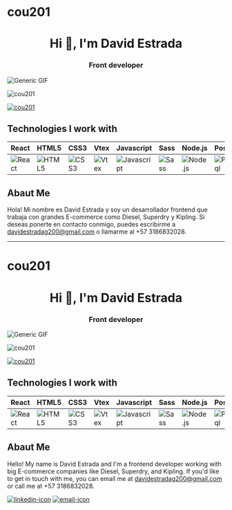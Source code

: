 # cou201
<h1 align="center">Hi 👋, I'm David Estrada</h1>
<h3 align="center">Front developer</h3>

![Generic GIF](https://i.pinimg.com/originals/12/b2/3a/12b23a7752e8a7a4464c1ff5e596237f.gif)

<p align="left"> <img src="https://komarev.com/ghpvc/?username=cou201&label=Profile%20views&color=0e75b6&style=flat" alt="cou201" /> </p>

<p align="left"> <a href="https://github.com/ryo-ma/github-profile-trophy"><img src="https://github-profile-trophy.vercel.app/?username=cou201" alt="cou201" /></a> </p>

## Technologies I work with


| React | HTML5 | CSS3 | Vtex | Javascript | Sass | Node.js | PostgresSql |
| --- | --- | --- | --- | --- | --- | --- | --- |
| ![React](https://img.icons8.com/color/50/000000/react-native.png) | ![HTML5](https://img.icons8.com/color/50/000000/html-5.png) | ![CSS3](https://img.icons8.com/color/50/000000/css3.png) | ![Vtex](https://cdn.worldvectorlogo.com/logos/vtex.svg) | ![Javascript](https://img.icons8.com/color/50/000000/javascript.png) | ![Sass](https://img.icons8.com/color/50/000000/sass.png) | ![Node.js](https://img.icons8.com/color/50/000000/nodejs.png) | ![PostgresSql](https://img.icons8.com/color/50/000000/postgreesql.png) |

## Abaut Me

Hola! Mi nombre es David Estrada y soy un desarrollador frontend que trabaja con grandes E-commerce como Diesel, Superdry y Kipling. Si deseas ponerte en contacto conmigo, puedes escribirme a davidestradag200@gmail.com o llamarme al +57 3186832028.

---

# cou201

<h1 align="center">Hi 👋, I'm David Estrada</h1>
<h3 align="center">Front developer</h3>

![Generic GIF](https://i.pinimg.com/originals/12/b2/3a/12b23a7752e8a7a4464c1ff5e596237f.gif)


<p align="left"> <img src="https://komarev.com/ghpvc/?username=cou201&label=Profile%20views&color=0e75b6&style=flat" alt="cou201" /> </p>

<p align="left"> <a href="https://github.com/ryo-ma/github-profile-trophy"><img src="https://github-profile-trophy.vercel.app/?username=cou201" alt="cou201" /></a> </p>



## Technologies I work with


| React | HTML5 | CSS3 | Vtex | Javascript | Sass | Node.js | PostgresSql |
| --- | --- | --- | --- | --- | --- | --- | --- |
| ![React](https://img.icons8.com/color/50/000000/react-native.png) | ![HTML5](https://img.icons8.com/color/50/000000/html-5.png) | ![CSS3](https://img.icons8.com/color/50/000000/css3.png) | ![Vtex](https://cdn.worldvectorlogo.com/logos/vtex.svg) | ![Javascript](https://img.icons8.com/color/50/000000/javascript.png) | ![Sass](https://img.icons8.com/color/50/000000/sass.png) | ![Node.js](https://img.icons8.com/color/50/000000/nodejs.png) | ![PostgresSql](https://img.icons8.com/color/50/000000/postgreesql.png) |

## Abaut Me

Hello! My name is David Estrada and I'm a frontend developer working with big E-commerce companies like Diesel, Superdry, and Kipling. If you'd like to get in touch with me, you can email me at davidestradag200@gmail.com or call me at +57 3186832028.

[![linkedin-icon](https://img.icons8.com/color/48/000000/linkedin.png)](https://www.linkedin.com/in/david-estrada-grisales-228239214/)
[![email-icon](https://img.icons8.com/color/48/000000/gmail.png)](mailto:davidestradag200@gmail.com)
